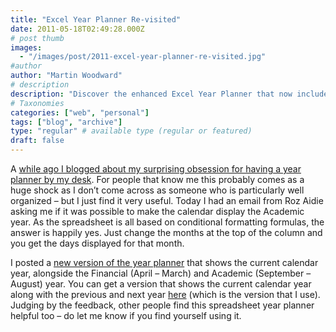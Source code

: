 ```yaml
---
title: "Excel Year Planner Re-visited"
date: 2011-05-18T02:49:28.000Z
# post thumb
images:
  - "/images/post/2011-excel-year-planner-re-visited.jpg"
#author
author: "Martin Woodward"
# description
description: "Discover the enhanced Excel Year Planner that now includes Academic and Financial year options for better organisation at your desk."
# Taxonomies
categories: ["web", "personal"]
tags: ["blog", "archive"]
type: "regular" # available type (regular or featured)
draft: false
---
```


[](http://cid-c7a08ae2600d197a.office.live.com/view.aspx/Public/YearPlanner/CurrentYearPlanner.xlsx)A [while ago I blogged about my surprising obsession for having a year planner by my desk](http://www.woodwardweb.com/personal/excel_year_plan.html). For people that know me this probably comes as a huge shock as I don’t come across as someone who is particularly well organized – but I just find it very useful. Today I had an email from Roz Aidie asking me if it was possible to make the calendar display the Academic year. As the spreadsheet is all based on conditional formatting formulas, the answer is happily yes. Just change the months at the top of the column and you get the days displayed for that month.

I posted a [new version of the year planner](http://cid-c7a08ae2600d197a.office.live.com/view.aspx/Public/YearPlanner/CurrentYearPlanner.xlsx) that shows the current calendar year, alongside the Financial (April – March) and Academic (September – August) year. You can get a version that shows the current calendar year along with the previous and next year [here](http://cid-c7a08ae2600d197a.office.live.com/view.aspx/Public/YearPlanner/YearPlanner.xlsx) (which is the version that I use). Judging by the feedback, other people find this spreadsheet year planner helpful too – do let me know if you find yourself using it.
